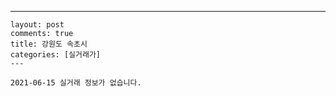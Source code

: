 ---
    layout: post
    comments: true
    title: 강원도 속초시
    categories: [실거래가]
    ---

    2021-06-15 실거래 정보가 없습니다.

    